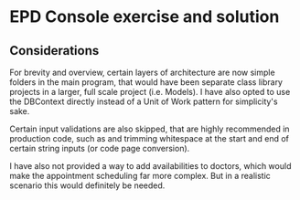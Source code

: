 # EPD Console exercise and solution

## Considerations

For brevity and overview, certain layers of architecture are now simple folders in the main program, that would have been separate class library projects in a larger, full scale project (i.e. Models). 
I have also opted to use the DBContext directly instead of a Unit of Work pattern for simplicity's sake.

Certain input validations are also skipped, that are highly recommended in production code, such as and trimming whitespace at the start and end of certain string inputs (or code page conversion).

I have also not provided a way to add availabilities to doctors, which would make the appointment scheduling far more complex. But in a realistic scenario this would definitely be needed.